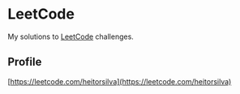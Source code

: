 # LeetCode

My solutions to [LeetCode](https://leetcode.com) challenges.

## Profile

[https://leetcode.com/heitorsilva](https://leetcode.com/heitorsilva)
